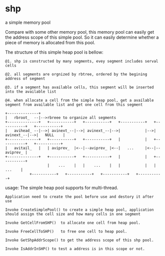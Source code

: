 # shp
a simple memory pool

Compare with some other memory pool, this memory pool can easily get the address scope of this simple pool. So it can easily
determine whether a piece of memory is allocated from this pool. 

The structure of this simple heap pool is bellow:

	@1. shp is constructed by many segments, evey segment includes serval cells
	
	@2. all segments are orgnized by rbtree, ordered by the begining address of segment
	
	@3. if a segment has available cells, this segment will be inserted into the available list
	
	@4. when allocate a cell from the simple heap pool, get a available segment from available list and get one cell from this segment
	
	+--------------+
	|   rbroot_  --|-->rbreee to organize all segments
	+--------------+   +-----------+   +-----------+   +-----------+   +-----------+   +-----------+
	|   avihead_ --|-->| avinext_--|-->| avinext_--|-->|           |-->| avinext_--|-->|   NULL    |
	+--------------+   +-----------+   +-----------+   |           |   +-----------+   +-----------+
	|   avitail_   |   | aviprev_  |<--|--aviprev_ |<--|   ...     |<--|--aviprev_ |
	+--------------+   +-----------+   +-----------+   |           |   +-----------+
	                   |    ...    |   |    ...    |   |           |   |    ...    |
			   +-----------+   +-----------+   +-----------+   +-----------+

usage:
    The simple heap pool supports for multi-thread.
    
	Application need to create the pool before use and destory it after use
	
	Invoke CreateSimplePool() to create a simple heap pool, application should assign the cell size and how many cells in one segment
	
	Invoke GetCellFromSHP()  to allocate one cell from heap pool.
	
	Invoke FreeCellToSHP()   to free one cell to heap pool.
	
	Invoke GetShpAddrScope() to get the address scope of this shp pool.
	
	Invoke IsAddrInSHP() to test a address is in this scope or not.
